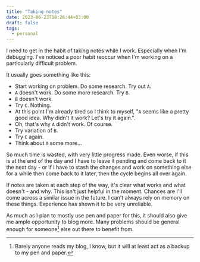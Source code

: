 ```yaml
---
title: "Taking notes"
date: 2023-06-23T18:26:44+03:00
draft: false
tags:
  - personal
---
```


I need to get in the habit of taking notes while I work. Especially when I'm debugging.
I've noticed a poor habit reoccur when I'm working on a particularly difficult problem.

It usually goes something like this:
- Start working on problem. Do some research. Try out `A`.
- `A` doesn't work. Do some more research. Try `B`.
- `B` doesn't work.
- Try `C`. Nothing.
- At this point I'm already tired so I think to myself, "`A` seems like a pretty good idea. Why didn't it work? Let's try it again.".
- Oh, that's why `A` didn't work. Of course.
- Try variation of `B`.
- Try `C` again.
- Think about `A` some more...

So much time is wasted, with very little progress made. Even worse, if this is at the end of the day and I have to leave it pending and come back to it the next day - or if I have to stash the changes and work on something else for a while then come back to it later, then the cycle begins all over again.

If notes are taken at each step of the way, it's clear what works and what doesn't - and why. This isn't just helpful in the moment. Chances are I'll come across a similar issue in the future. I can't always rely on memory on these things. Experience has shown it to be very unreliable.

As much as I plan to mostly use pen and paper for this, it should also give me ample opportunity to blog more. Many problems should be general enough for someone[^1] else out there to benefit from.

[^1]: Barely anyone reads my blog, I know, but it will at least act as a backup to my pen and paper.
